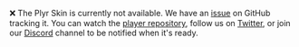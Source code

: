 ❌️ The Plyr Skin is currently not available. We have an
[issue](https://github.com/vidstack/player/issues/74) on GitHub tracking it. You can watch the
[player repository](https://github.com/vidstack/player), follow us on
[Twitter](https://twitter.com/vidstackjs?lang=en), or join our [Discord](https://discord.gg/QAjfh2gZE4)
channel to be notified when it's ready.
